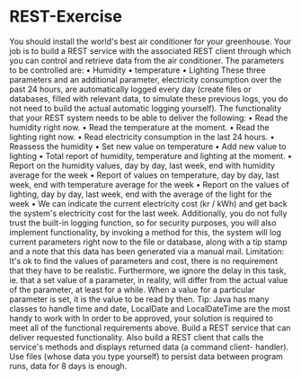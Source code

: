 # REST-Exercise
You should install the world&#39;s best air conditioner for your greenhouse. Your job is to build a REST
service with the associated REST client through which you can control and retrieve data from the air
conditioner.
The parameters to be controlled are:
• Humidity
• temperature
• Lighting
These three parameters and an additional parameter, electricity consumption over the past 24 hours,
are automatically logged every day (create files or databases, filled with relevant data, to simulate
these previous logs, you do not need to build the actual automatic logging yourself).
The functionality that your REST system needs to be able to deliver the following:
• Read the humidity right now.
• Read the temperature at the moment.
• Read the lighting right now.
• Read electricity consumption in the last 24 hours.
• Reassess the humidity
• Set new value on temperature
• Add new value to lighting
• Total report of humidity, temperature and lighting at the moment.
• Report on the humidity values, day by day, last week, end with humidity average for the week
• Report of values ​​on temperature, day by day, last week, end with temperature average for the week
• Report on the values ​​of lighting, day by day, last week, end with the average of the light for the week
• We can indicate the current electricity cost (kr / kWh) and get back the system&#39;s electricity cost for
the last week.
Additionally, you do not fully trust the built-in logging function, so for security purposes, you
will also implement functionality, by invoking a method for this, the system will log current
parameters right now to the file or database, along with a tip stamp and a note that this data
has been generated via a manual mail. Limitation: It&#39;s ok to find the values ​​of parameters
and cost, there is no requirement that they have to be realistic. Furthermore, we ignore the
delay in this task, ie. that a set value of a parameter, in reality, will differ from the actual
value of the parameter, at least for a while. When a value for a particular parameter is set, it
is the value to be read by then. Tip: Java has many classes to handle time and date,
LocalDate and LocalDateTime are the most handy to work with
In order to be approved, your solution is required to meet all of the functional requirements
above. Build a REST service that can deliver requested functionality. Also build a REST
client that calls the service&#39;s methods and displays returned data (a command client-
handler). Use files (whose data you type yourself) to persist data between program runs,
data for 8 days is enough.
